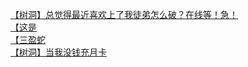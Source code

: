 [【树洞】总觉得最近喜欢上了我徒弟怎么破？在线等！急！](http://tieba.baidu.com/p/4501288806?see_lz=1&pn=)   
[【这是](http://tieba.baidu.com/p/4499669440?see_lz=1&pn=)   
[【三盈蛇](http://tieba.baidu.com/p/4501268763?see_lz=1&pn=)   
[【树洞】当我没钱充月卡](http://tieba.baidu.com/p/4501082794?see_lz=1&pn=)   
